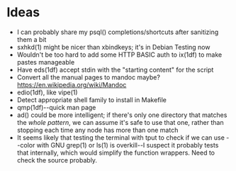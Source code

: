 Ideas
=====

*   I can probably share my psql() completions/shortcuts after sanitizing them
    a bit
*   sxhkd(1) might be nicer than xbindkeys; it's in Debian Testing now
*   Wouldn't be too hard to add some HTTP BASIC auth to ix(1df) to make pastes
    manageable
*   Have eds(1df) accept stdin with the "starting content" for the script
*   Convert all the manual pages to mandoc maybe? <https://en.wikipedia.org/wiki/Mandoc>
*   edio(1df), like vipe(1)
*   Detect appropriate shell family to install in Makefile
*   qmp(1df)--quick man page
*   ad() could be more intelligent; if there's only one directory that matches
    the *whole pattern*, we can assume it's safe to use that one, rather than
    stopping each time any node has more than one match
*   It seems likely that testing the terminal with tput to check if we can use
    --color with GNU grep(1) or ls(1) is overkill--I suspect it probably tests
    that internally, which would simplify the function wrappers. Need to check
    the source probably.
